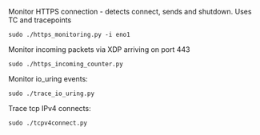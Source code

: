Monitor HTTPS connection - detects connect, sends and shutdown.
Uses TC and tracepoints

```
sudo ./https_monitoring.py -i eno1
```


Monitor incoming packets via XDP arriving on port 443

```
sudo ./https_incoming_counter.py 
```


Monitor io_uring events:

```
sudo ./trace_io_uring.py 
```


Trace tcp IPv4 connects:

```
sudo ./tcpv4connect.py
```



 

